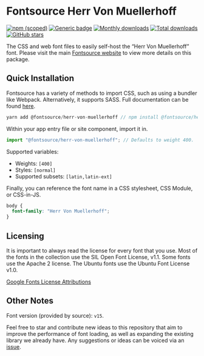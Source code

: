 # Fontsource Herr Von Muellerhoff

[![npm (scoped)](https://img.shields.io/npm/v/@fontsource/herr-von-muellerhoff?color=brightgreen)](https://www.npmjs.com/package/@fontsource/herr-von-muellerhoff) [![Generic badge](https://img.shields.io/badge/fontsource-passing-brightgreen)](https://github.com/fontsource/fontsource) [![Monthly downloads](https://badgen.net/npm/dm/@fontsource/herr-von-muellerhoff)](https://github.com/fontsource/fontsource) [![Total downloads](https://badgen.net/npm/dt/@fontsource/herr-von-muellerhoff)](https://github.com/fontsource/fontsource) [![GitHub stars](https://img.shields.io/github/stars/fontsource/fontsource.svg?style=social&label=Star)](https://github.com/fontsource/fontsource/stargazers)

The CSS and web font files to easily self-host the “Herr Von Muellerhoff” font. Please visit the main [Fontsource website](https://fontsource.org/fonts/herr-von-muellerhoff) to view more details on this package.

## Quick Installation

Fontsource has a variety of methods to import CSS, such as using a bundler like Webpack. Alternatively, it supports SASS. Full documentation can be found [here](https://fontsource.org/docs/introduction).

```javascript
yarn add @fontsource/herr-von-muellerhoff // npm install @fontsource/herr-von-muellerhoff
```

Within your app entry file or site component, import it in.

```javascript
import "@fontsource/herr-von-muellerhoff"; // Defaults to weight 400.
```

Supported variables:

- Weights: `[400]`
- Styles: `[normal]`
- Supported subsets: `[latin,latin-ext]`

Finally, you can reference the font name in a CSS stylesheet, CSS Module, or CSS-in-JS.

```css
body {
  font-family: "Herr Von Muellerhoff";
}
```

## Licensing

It is important to always read the license for every font that you use.
Most of the fonts in the collection use the SIL Open Font License, v1.1. Some fonts use the Apache 2 license. The Ubuntu fonts use the Ubuntu Font License v1.0.

[Google Fonts License Attributions](https://fonts.google.com/attribution)

## Other Notes

Font version (provided by source): `v15`.

Feel free to star and contribute new ideas to this repository that aim to improve the performance of font loading, as well as expanding the existing library we already have. Any suggestions or ideas can be voiced via an [issue](https://github.com/fontsource/fontsource/issues).

